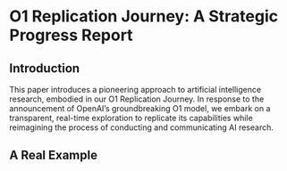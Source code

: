 # O1 Replication Journey: A Strategic Progress Report


## Introduction
This paper introduces a pioneering approach to artificial intelligence research, embodied in our O1
Replication Journey. In response to the announcement of OpenAI’s groundbreaking O1 model, we
embark on a transparent, real-time exploration to replicate its capabilities while reimagining the process of
conducting and communicating AI research. 




## A Real Example